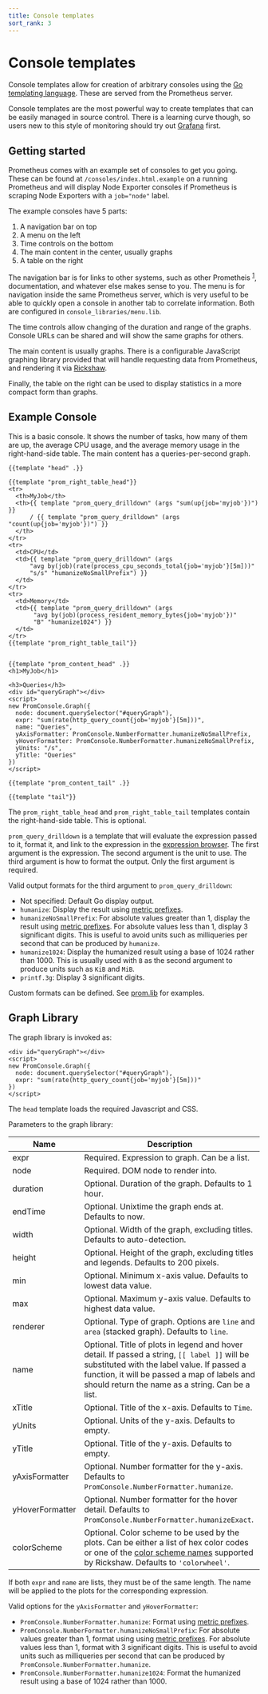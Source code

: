 ```yaml
---
title: Console templates
sort_rank: 3
---
```


# Console templates

Console templates allow for creation of arbitrary consoles using the [Go
templating language](http://golang.org/pkg/text/template/). These are served
from the Prometheus server.

Console templates are the most powerful way to create templates that can be
easily managed in source control. There is a learning curve though, so users new
to this style of monitoring should try out
[Grafana](/docs/visualization/grafana/) first.

## Getting started

Prometheus comes with an example set of consoles to get you going. These can be
found at `/consoles/index.html.example` on a running Prometheus and will
display Node Exporter consoles if Prometheus is scraping Node Exporters with a
`job="node"` label.

The example consoles have 5 parts:

1. A navigation bar on top
1. A menu on the left
1. Time controls on the bottom
1. The main content in the center, usually graphs
1. A table on the right

The navigation bar is for links to other systems, such as other Prometheis
<sup>[1](/docs/introduction/faq/#what-is-the-plural-of-prometheus)</sup>,
documentation, and whatever else makes sense to you. The menu is for navigation
inside the same Prometheus server, which is very useful to be able to quickly
open a console in another tab to correlate information. Both are configured in
`console_libraries/menu.lib`.

The time controls allow changing of the duration and range of the graphs.
Console URLs can be shared and will show the same graphs for others.

The main content is usually graphs. There is a configurable JavaScript graphing
library provided that will handle requesting data from Prometheus, and rendering
it via [Rickshaw](https://shutterstock.github.io/rickshaw/).

Finally, the table on the right can be used to display statistics in a more
compact form than graphs.

## Example Console

This is a basic console. It shows the number of tasks, how many of them are up,
the average CPU usage, and the average memory usage in the right-hand-side
table. The main content has a queries-per-second graph.

```
{{template "head" .}}

{{template "prom_right_table_head"}}
<tr>
  <th>MyJob</th>
  <th>{{ template "prom_query_drilldown" (args "sum(up{job='myjob'})") }}
      / {{ template "prom_query_drilldown" (args "count(up{job='myjob'})") }}
  </th>
</tr>
<tr>
  <td>CPU</td>
  <td>{{ template "prom_query_drilldown" (args
      "avg by(job)(rate(process_cpu_seconds_total{job='myjob'}[5m]))"
      "s/s" "humanizeNoSmallPrefix") }}
  </td>
</tr>
<tr>
  <td>Memory</td>
  <td>{{ template "prom_query_drilldown" (args
       "avg by(job)(process_resident_memory_bytes{job='myjob'})"
       "B" "humanize1024") }}
  </td>
</tr>
{{template "prom_right_table_tail"}}


{{template "prom_content_head" .}}
<h1>MyJob</h1>

<h3>Queries</h3>
<div id="queryGraph"></div>
<script>
new PromConsole.Graph({
  node: document.querySelector("#queryGraph"),
  expr: "sum(rate(http_query_count{job='myjob'}[5m]))",
  name: "Queries",
  yAxisFormatter: PromConsole.NumberFormatter.humanizeNoSmallPrefix,
  yHoverFormatter: PromConsole.NumberFormatter.humanizeNoSmallPrefix,
  yUnits: "/s",
  yTitle: "Queries"
})
</script>

{{template "prom_content_tail" .}}

{{template "tail"}}
```

The `prom_right_table_head` and `prom_right_table_tail` templates contain the
right-hand-side table. This is optional.

`prom_query_drilldown` is a template that will evaluate the expression passed to it, format it,
and link to the expression in the [expression browser](/docs/visualization/browser/). The first
argument is the expression. The second argument is the unit to use. The third
argument is how to format the output. Only the first argument is required.

Valid output formats for the third argument to `prom_query_drilldown`:

* Not specified: Default Go display output.
* `humanize`: Display the result using [metric prefixes](http://en.wikipedia.org/wiki/Metric_prefix).
* `humanizeNoSmallPrefix`: For absolute values greater than 1, display the
  result using [metric prefixes](http://en.wikipedia.org/wiki/Metric_prefix). For
  absolute values less than 1, display 3 significant digits. This is useful
  to avoid units such as milliqueries per second that can be produced by
  `humanize`.
* `humanize1024`: Display the humanized result using a base of 1024 rather than 1000.
  This is usually used with `B` as the second argument to produce units such as `KiB` and `MiB`.
* `printf.3g`: Display 3 significant digits.

Custom formats can be defined. See
[prom.lib](https://github.com/prometheus/prometheus/blob/master/console_libraries/prom.lib) for examples.

## Graph Library

The graph library is invoked as:

```
<div id="queryGraph"></div>
<script>
new PromConsole.Graph({
  node: document.querySelector("#queryGraph"),
  expr: "sum(rate(http_query_count{job='myjob'}[5m]))"
})
</script>
```

The `head` template loads the required Javascript and CSS.

Parameters to the graph library:

| Name          | Description
| ------------- | -------------
| expr          | Required. Expression to graph. Can be a list.
| node          | Required. DOM node to render into.
| duration      | Optional. Duration of the graph. Defaults to 1 hour.
| endTime       | Optional. Unixtime the graph ends at. Defaults to now.
| width         | Optional. Width of the graph, excluding titles. Defaults to auto-detection.
| height        | Optional. Height of the graph, excluding titles and legends. Defaults to 200 pixels.
| min           | Optional. Minimum x-axis value. Defaults to lowest data value.
| max           | Optional. Maximum y-axis value. Defaults to highest data value.
| renderer      | Optional. Type of graph. Options are `line` and `area` (stacked graph). Defaults to `line`.
| name          | Optional. Title of plots in legend and hover detail. If passed a string, `[[ label ]]` will be substituted with the label value. If passed a function, it will be passed a map of labels and should return the name as a string. Can be a list.
| xTitle        | Optional. Title of the x-axis. Defaults to `Time`.
| yUnits        | Optional. Units of the y-axis. Defaults to empty.
| yTitle        | Optional. Title of the y-axis. Defaults to empty.
| yAxisFormatter | Optional. Number formatter for the y-axis. Defaults to `PromConsole.NumberFormatter.humanize`.
| yHoverFormatter | Optional. Number formatter for the hover detail. Defaults to `PromConsole.NumberFormatter.humanizeExact`.
| colorScheme   | Optional. Color scheme to be used by the plots. Can be either a list of hex color codes or one of the [color scheme names](https://github.com/shutterstock/rickshaw/blob/master/src/js/Rickshaw.Fixtures.Color.js) supported by Rickshaw. Defaults to `'colorwheel'`.

If both `expr` and `name` are lists, they must be of the same length. The name
will be applied to the plots for the corresponding expression.

Valid options for the `yAxisFormatter` and `yHoverFormatter`:

* `PromConsole.NumberFormatter.humanize`: Format using [metric prefixes](http://en.wikipedia.org/wiki/Metric_prefix).
* `PromConsole.NumberFormatter.humanizeNoSmallPrefix`: For absolute values
  greater than 1, format using using [metric prefixes](http://en.wikipedia.org/wiki/Metric_prefix).
  For absolute values less than 1, format with 3 significant digits. This is
  useful to avoid units such as milliqueries per second that can be produced by
  `PromConsole.NumberFormatter.humanize`.
* `PromConsole.NumberFormatter.humanize1024`: Format the humanized result using a base of 1024 rather than 1000.
